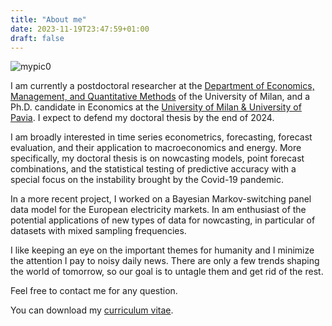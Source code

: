 ```yaml
---
title: "About me"
date: 2023-11-19T23:47:59+01:00
draft: false
---
```


![mypic0](images/land.jpg "A perfect moment for a walk.")

I am currently a postdoctoral researcher at the [Department of Economics, Management, and Quantitative Methods](https://demm.unimi.it/it) of the University of Milan, and a Ph.D. candidate in Economics at the [University of Milan & University of Pavia](https://www.phdeconomics.unimi.it/). I expect to defend my doctoral thesis by the end of 2024.

I am broadly interested in time series econometrics, forecasting, forecast evaluation, and their application to macroeconomics and energy. More specifically, my doctoral thesis is on nowcasting models, point forecast combinations, and the statistical testing of predictive accuracy with a special focus on the instability brought by the Covid-19 pandemic. 

In a more recent project, I worked on a Bayesian Markov-switching panel data model for the European electricity markets. In am enthusiast of the potential applications of new types of data for nowcasting, in particular of datasets with mixed sampling frequencies.

I like keeping an eye on the important themes for humanity and I minimize the attention I pay to noisy daily news. There are only a few trends shaping the world of tomorrow, so our goal is to untagle them and get rid of the rest.

Feel free to contact me for any question.

You can download my [curriculum vitae](/AndreaViselli_CV_Updated_301024.pdf).